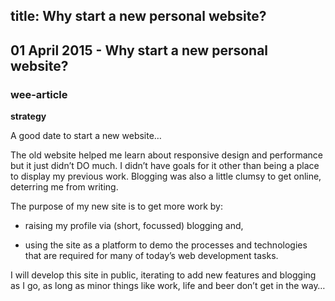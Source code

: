 title: Why start a new personal website?
---
## 01 April 2015 - Why start a new personal website?

### wee-article

**strategy**

A good date to start a new website…

The old website helped me learn about responsive design and performance but it just didn’t DO much. I didn’t have goals for it other than being a place to display my previous work. Blogging was also a little clumsy to get online, deterring me from writing.

The purpose of my new site is to get more work by:

* raising my profile via (short, focussed) blogging and,

* using the site as a platform to demo the processes and technologies that are required for many of today’s web development tasks.

I will develop this site in public, iterating to add new features and blogging as I go, as long as minor things like work, life and beer don’t get in the way…